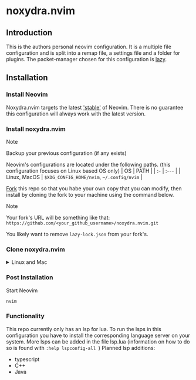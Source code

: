 # noxydra.nvim 

## Introduction

This is the authors personal neovim configuration.
It is a multiple file configuration and is split into a remap file, a settings file and a folder for plugins.
The packet-manager chosen for this configuration is [lazy](https://github.com/folke/lazy.nvim).

## Installation

### Install Neovim
Noxydra.nvim targets the latest 
['stable'](https://github.com/neovim/neovim/releases/tag/stable) of Neovim.
There is no guarantee this configuration will always work with the latest version.

### Install noxydra.nvim
> [!NOTE]
> Backup your previous configuration (if any exists)

Neovim's configurations are located under the following paths. (this configuration focuses on Linux based OS only)
| OS | PATH |
| :- | :--- |
| Linux, MacOS | `$XDG_CONFIG_HOME/nvim`, `~/.config/nvim` |

[Fork](https://docs.github.com/en/get-started/quickstart/fork-a-repo) this repo so that you habe your own copy that you can modify,
then install by cloning the fork to your machine using the command below.

> [!NOTE]
> Your fork's URL will be something like that:
> `https://github.com/<your_github_username>/noxydra.nvim.git`

You likely want to remove `lazy-lock.json` from your fork's.

### Clone noxydra.nvim

<details><summary> Linux and Mac </summary>

```sh
git clone https://github.com/lefrenzel/noxydra.nvim.git "${XDG_CONFIG_HOME:-$HOME/.config}"/nvim
```

</details>

### Post Installation

Start Neovim

```sh
nvim
```

### Functionality

This repo currently only has an lsp for lua.
To run the lsps in this configuration you have to install the corresponding language server on your system.
More lsps can be added in the file lsp.lua (information on how to do so is found with `:help lspconfig-all
`)
Planned lsp additions:
 * typescript
 * C++
 * Java


